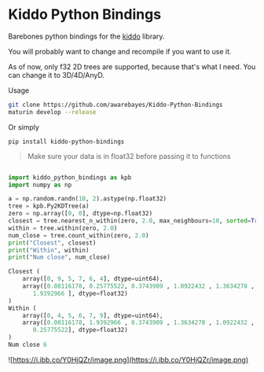# Kiddo Python Bindings

Barebones python bindings for the [kiddo](https://github.com/sdd/kiddo) library.

You will probably want to change and recompile if you want to use it.

As of now, only f32 2D trees are supported, because that's what I need. You can change it to 3D/4D/AnyD.

Usage

```sh
git clone https://github.com/awarebayes/Kiddo-Python-Bindings
maturin develop --release
```

Or simply

```
pip install kiddo-python-bindings
```

> Make sure your data is in float32 before passing it to functions

```python

import kiddo_python_bindings as kpb
import numpy as np

a = np.random.randn(10, 2).astype(np.float32)
tree = kpb.Py2KDTree(a)
zero = np.array([0, 0], dtype=np.float32)
closest = tree.nearest_n_within(zero, 2.0, max_neighbours=10, sorted=True)
within = tree.within(zero, 2.0)
num_close = tree.count_within(zero, 2.0)
print("Closest", closest)
print("Within", within)
print("Num close", num_close)
```

```python
Closest (
    array([0, 9, 5, 7, 6, 4], dtype=uint64),
    array([0.08116178, 0.25775522, 0.3743909 , 1.0922432 , 1.3634278 ,
       1.9392966 ], dtype=float32)
)
Within (
    array([0, 4, 5, 6, 7, 9], dtype=uint64),
    array([0.08116178, 1.9392966 , 0.3743909 , 1.3634278 , 1.0922432 ,
       0.25775522], dtype=float32)
)
Num close 6
```

![https://i.ibb.co/Y0HjQZr/image.png](https://i.ibb.co/Y0HjQZr/image.png)
